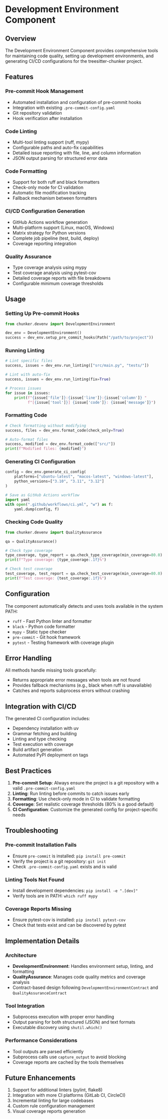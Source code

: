 # Development Environment Component

## Overview

The Development Environment Component provides comprehensive tools for maintaining code quality, setting up development environments, and generating CI/CD configurations for the treesitter-chunker project.

## Features

### Pre-commit Hook Management
- Automated installation and configuration of pre-commit hooks
- Integration with existing `.pre-commit-config.yaml`
- Git repository validation
- Hook verification after installation

### Code Linting
- Multi-tool linting support (ruff, mypy)
- Configurable paths and auto-fix capabilities
- Detailed issue reporting with file, line, and column information
- JSON output parsing for structured error data

### Code Formatting
- Support for both ruff and black formatters
- Check-only mode for CI validation
- Automatic file modification tracking
- Fallback mechanism between formatters

### CI/CD Configuration Generation
- GitHub Actions workflow generation
- Multi-platform support (Linux, macOS, Windows)
- Matrix strategy for Python versions
- Complete job pipeline (test, build, deploy)
- Coverage reporting integration

### Quality Assurance
- Type coverage analysis using mypy
- Test coverage analysis using pytest-cov
- Detailed coverage reports with file breakdowns
- Configurable minimum coverage thresholds

## Usage

### Setting Up Pre-commit Hooks

```python
from chunker.devenv import DevelopmentEnvironment

dev_env = DevelopmentEnvironment()
success = dev_env.setup_pre_commit_hooks(Path("/path/to/project"))
```

### Running Linting

```python
# Lint specific files
success, issues = dev_env.run_linting(["src/main.py", "tests/"])

# Lint with auto-fix
success, issues = dev_env.run_linting(fix=True)

# Process issues
for issue in issues:
    print(f"{issue['file']}:{issue['line']}:{issue['column']} "
          f"[{issue['tool']}] {issue['code']}: {issue['message']}")
```

### Formatting Code

```python
# Check formatting without modifying
success, files = dev_env.format_code(check_only=True)

# Auto-format files
success, modified = dev_env.format_code(["src/"])
print(f"Modified files: {modified}")
```

### Generating CI Configuration

```python
config = dev_env.generate_ci_config(
    platforms=["ubuntu-latest", "macos-latest", "windows-latest"],
    python_versions=["3.10", "3.11", "3.12"]
)

# Save as GitHub Actions workflow
import yaml
with open(".github/workflows/ci.yml", "w") as f:
    yaml.dump(config, f)
```

### Checking Code Quality

```python
from chunker.devenv import QualityAssurance

qa = QualityAssurance()

# Check type coverage
type_coverage, type_report = qa.check_type_coverage(min_coverage=80.0)
print(f"Type coverage: {type_coverage:.1f}%")

# Check test coverage
test_coverage, test_report = qa.check_test_coverage(min_coverage=80.0)
print(f"Test coverage: {test_coverage:.1f}%")
```

## Configuration

The component automatically detects and uses tools available in the system PATH:
- `ruff` - Fast Python linter and formatter
- `black` - Python code formatter
- `mypy` - Static type checker
- `pre-commit` - Git hook framework
- `pytest` - Testing framework with coverage plugin

## Error Handling

All methods handle missing tools gracefully:
- Returns appropriate error messages when tools are not found
- Provides fallback mechanisms (e.g., black when ruff is unavailable)
- Catches and reports subprocess errors without crashing

## Integration with CI/CD

The generated CI configuration includes:
- Dependency installation with uv
- Grammar fetching and building
- Linting and type checking
- Test execution with coverage
- Build artifact generation
- Automated PyPI deployment on tags

## Best Practices

1. **Pre-commit Setup**: Always ensure the project is a git repository with a valid `.pre-commit-config.yaml`
2. **Linting**: Run linting before commits to catch issues early
3. **Formatting**: Use check-only mode in CI to validate formatting
4. **Coverage**: Set realistic coverage thresholds (80% is a good default)
5. **CI Configuration**: Customize the generated config for project-specific needs

## Troubleshooting

### Pre-commit Installation Fails
- Ensure `pre-commit` is installed: `pip install pre-commit`
- Verify the project is a git repository: `git init`
- Check `.pre-commit-config.yaml` exists and is valid

### Linting Tools Not Found
- Install development dependencies: `pip install -e ".[dev]"`
- Verify tools are in PATH: `which ruff mypy`

### Coverage Reports Missing
- Ensure pytest-cov is installed: `pip install pytest-cov`
- Check that tests exist and can be discovered by pytest

## Implementation Details

### Architecture
- **DevelopmentEnvironment**: Handles environment setup, linting, and formatting
- **QualityAssurance**: Manages code quality metrics and coverage analysis
- Contract-based design following `DevelopmentEnvironmentContract` and `QualityAssuranceContract`

### Tool Integration
- Subprocess execution with proper error handling
- Output parsing for both structured (JSON) and text formats
- Executable discovery using `shutil.which()`

### Performance Considerations
- Tool outputs are parsed efficiently
- Subprocess calls use `capture_output` to avoid blocking
- Coverage reports are cached by the tools themselves

## Future Enhancements

1. Support for additional linters (pylint, flake8)
2. Integration with more CI platforms (GitLab CI, CircleCI)
3. Incremental linting for large codebases
4. Custom rule configuration management
5. Visual coverage reports generation